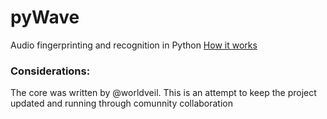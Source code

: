 # pyWave
Audio fingerprinting and recognition in Python
[How it works](http://willdrevo.com/fingerprinting-and-audio-recognition-with-python/)

### Considerations:
  The core was written by @worldveil. This is an attempt to keep the project updated and running through comunnity collaboration
